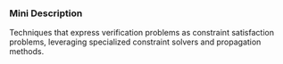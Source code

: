 ### Mini Description

Techniques that express verification problems as constraint satisfaction problems, leveraging specialized constraint solvers and propagation methods.
